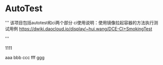 # AutoTest

'''
该项目包括autotest和ci两个部分
ci使用说明：使用镜像拉起容器的方法执行测试用例 https://dwiki.daocloud.io/display/~hui.wang/DCE-CI+SmokingTest

'''

1111

aaa
bbb
ccc
fff
ggg
